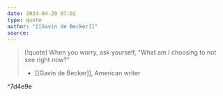 ```yaml
---
date: 2024-04-20 07:02
type: quote
author: "[[Gavin de Becker]]"
source: 
---
```



> [!quote]
> When you worry, ask yourself, "What am I choosing to not see right now?"
> - [[Gavin de Becker]], American writer

^7d4e9e

